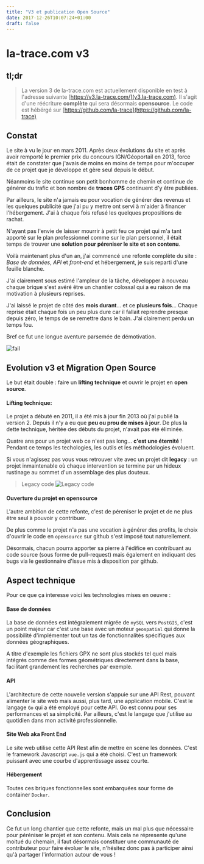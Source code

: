 ```yaml
---
title: "V3 et publication Open Source"
date: 2017-12-26T10:07:24+01:00
draft: false
---
```


# la-trace.com v3

## tl;dr

> La version 3 de la-trace.com est actuellement disponible en test à l'adresse
suivante [https://v3.la-trace.com/](v3.la-trace.com). Il s'agit d'une réécriture
**complète** qui sera désormais **opensource**. Le code est hébérgé sur
[https://github.com/la-trace](https://github.com/la-trace)

<!--more-->

## Constat

Le site à vu le jour en mars 2011. Après deux évolutions du site et après avoir
remporté le premier prix du concours IGN/Géoportail en 2013, force était de
constater que j'avais de moins en moins de temps pour m'occuper de ce projet que
je développe et gère seul depuis le début.

Néanmoins le site continue son petit bonhomme de chemin et continue de générer
du trafic et bon nombre de **traces GPS** continuent d'y être publiées.

Par ailleurs, le site n'a jamais eu pour vocation de générer des revenus et les
quelques publicité que j'ai pu y mettre ont servi à m'aider à financer
l'hébergement. J'ai à chaque fois refusé les quelques propositions de rachat.

N'ayant pas l'envie de laisser mourrir à petit feu ce projet qui m'a tant
apporté sur le plan professionnel comme sur le plan personnel, il était temps de
trouver une **solution pour péreniser le site et son contenu**.

Voilà maintenant plus d'un an, j'ai commencé une refonte complète du site :
*Base de données*, *API* et *front-end* et hébergement, je suis reparti d'une
feuille blanche.

J'ai clairement sous estimé l'ampleur de la tâche, développer à nouveau chaque
brique s'est avéré être un chantier colossal qui a eu raison de ma motivation à
plusieurs reprises.

J'ai laissé le projet de côté des **mois durant**... et ce **plusieurs fois**...
Chaque reprise était chaque fois un peu plus dure car il fallait reprendre
presque depuis zéro, le temps de se remettre dans le bain. J'ai clairement perdu
un temps fou.

Bref ce fut une longue aventure parsemée de démotivation.

![fail](https://media.giphy.com/media/XsUtdIeJ0MWMo/giphy.gif)

## Evolution v3 et Migration Open Source

Le but était double : faire un **lifting technique** et ouvrir le projet en **open source**.

#### Lifting technique:

Le projet a débuté en 2011, il a été mis à jour fin 2013 où j'ai publié la
version 2. Depuis il n'y a eu que **peu ou prou de mises à jour**. De plus la dette
technique, héritée des débuts du projet, n'avait pas été éliminée.

Quatre ans pour un projet web ce n'est pas long... **c'est une éternité** !
Pendant ce temps les techologies, les outils et les méthodologies évoluent.

Si vous n'agissez pas vous vous retrouver vite avec un projet dit **legacy** :
un projet inmaintenable où chaque intervention se termine par un hideux
rustinage au sommet d'un assemblage des plus douteux.

> Legacy code
![Legacy code](https://media.giphy.com/media/hcFmJ2LqGqGBi/giphy.gif)

#### Ouverture du projet en opensource

L'autre ambition de cette refonte, c'est de péreniser le projet et de ne plus
être seul à pouvoir y contribuer.

De plus comme le projet n'a pas une vocation à générer des profits, le choix
d'ouvrir le code en `opensource` sur github s'est imposé tout naturellement.

Désormais, chacun pourra apporter sa pierre à l'édifice en contribuant au code
source (sous forme de pull-request) mais également en indiquant des bugs via le
gestionnaire d'issue mis à disposition par github.

## Aspect technique

Pour ce que ça interesse voici les technologies mises en oeuvre :

#### Base de données

La base de données est intégralement migrée de `mySQL` vers `PostGIS`, c'est un
point majeur car c'est une base avec un moteur `geospatial` qui donne la
possibilité d'implémenter tout un tas de fonctionnalités spécifiques aux données
géographiques.

A titre d'exemple les fichiers GPX ne sont plus stockés tel quel mais intégrés
comme des formes géométriques directement dans la base, facilitant grandement
les recherches par exemple.

#### API

L'architecture de cette nouvelle version s'appuie sur une API Rest, pouvant
alimenter le site web mais aussi, plus tard, une application mobile. C'est le
langage `Go` qui a été employé pour cette API. Go est connu pour ses
performances et sa simplicité. Par ailleurs, c'est le langage que j'utilise au
quotidien dans mon activité professionnelle.

#### Site Web aka Front End

Le site web utilise cette API Rest afin de mettre en scène les données. C'est le
framework Javascript `vue.js` qui a été choisi. C'est un framework puissant avec
une courbe d'apprentissage assez courte.

#### Hébergement

Toutes ces briques fonctionnelles sont embarquées sour forme de container
`Docker`.

## Conclusion

Ce fut un long chantier que cette refonte, mais un mal plus que nécessaire pour
péréniser le projet et son contenu. Mais cela ne répresente qu'une moitué du
chemain, il faut désormais constituer une communauté de contributeur pour faire
évoluer le site, n'hésitez donc pas à participer ainsi qu'à partager
l'information autour de vous !